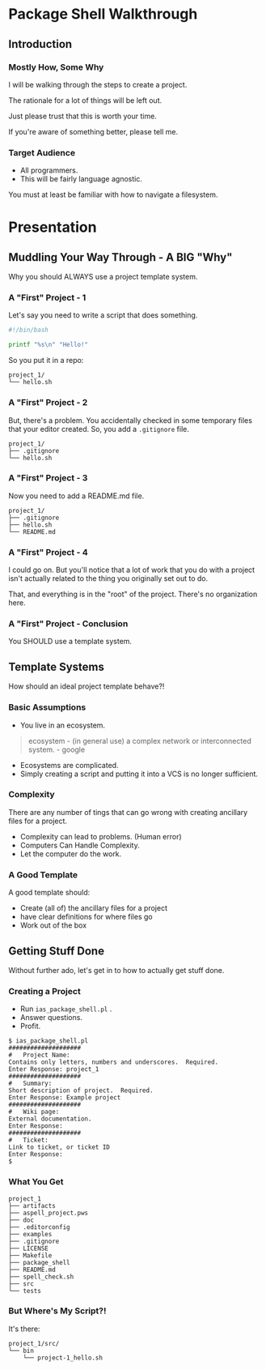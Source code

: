 # Package Shell Walkthrough

## Introduction

### Mostly How, Some Why

I will be walking through the steps to create a project.

The rationale for a lot of things will be left out.

Just please trust that this is worth your time.

If you're aware of something better, please tell me.

### Target Audience

* All programmers.
* This will be fairly language agnostic.

You must at least be familiar with how to navigate a filesystem.

# Presentation

## Muddling Your Way Through - A BIG "Why"

Why you should ALWAYS use a project template system.

### A "First" Project - 1

Let's say you need to write a script that does something.

```bash
#!/bin/bash

printf "%s\n" "Hello!"
```

So you put it in a repo:

```
project_1/
└── hello.sh
```

### A "First" Project - 2

But, there's a problem.  You accidentally checked in some temporary files
that your editor created.  So, you add a ```.gitignore``` file.

```
project_1/
├── .gitignore
└── hello.sh
```

### A "First" Project - 3

Now you need to add a README.md file.

```
project_1/
├── .gitignore
├── hello.sh
└── README.md
```

### A "First" Project - 4

I could go on.  But you'll notice that a lot of work that
you do with a project isn't actually related to the thing
you originally set out to do.

That, and everything is in the "root" of the project.
There's no organization here.

### A "First" Project - Conclusion

You SHOULD use a template system.

## Template Systems

How should an ideal project template behave?!

### Basic Assumptions

* You live in an ecosystem.
> ecosystem - (in general use) a complex network or interconnected system. - google
* Ecosystems are complicated.
* Simply creating a script and putting it into a VCS is no longer sufficient.

### Complexity

There are any number of tings that can go wrong
with creating ancillary files for a project.

* Complexity can lead to problems. (Human error)
* Computers Can Handle Complexity.
* Let the computer do the work.

### A Good Template

A good template should:

* Create (all of) the ancillary files for a project
* have clear definitions for where files go
* Work out of the box

## Getting Stuff Done

Without further ado, let's get in to how to actually
get stuff done.

### Creating a Project

* Run ```ias_package_shell.pl``` .
* Answer questions.
* Profit.

```
$ ias_package_shell.pl 
####################
#   Project Name: 
Contains only letters, numbers and underscores.  Required.
Enter Response: project_1
####################
#   Summary: 
Short description of project.  Required.
Enter Response: Example project
####################
#   Wiki page: 
External documentation.
Enter Response: 
####################
#   Ticket: 
Link to ticket, or ticket ID
Enter Response: 
$
```

### What You Get

```
project_1
├── artifacts
├── aspell_project.pws
├── doc
├── .editorconfig
├── examples
├── .gitignore
├── LICENSE
├── Makefile
├── package_shell
├── README.md
├── spell_check.sh
├── src
└── tests
```

### But Where's My Script?!

It's there:

```
project_1/src/
└── bin
    └── project-1_hello.sh
```
